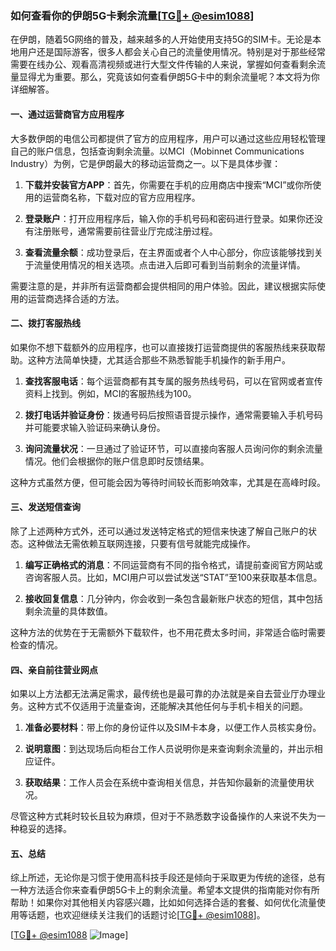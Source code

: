 ### 如何查看你的伊朗5G卡剩余流量[[TG💪+ @esim1088](https://t.me/s/esim1088)]

在伊朗，随着5G网络的普及，越来越多的人开始使用支持5G的SIM卡。无论是本地用户还是国际游客，很多人都会关心自己的流量使用情况。特别是对于那些经常需要在线办公、观看高清视频或进行大型文件传输的人来说，掌握如何查看剩余流量显得尤为重要。那么，究竟该如何查看伊朗5G卡中的剩余流量呢？本文将为你详细解答。

#### 一、通过运营商官方应用程序

大多数伊朗的电信公司都提供了官方的应用程序，用户可以通过这些应用轻松管理自己的账户信息，包括查询剩余流量。以MCI（Mobinnet Communications Industry）为例，它是伊朗最大的移动运营商之一。以下是具体步骤：

1. **下载并安装官方APP**：首先，你需要在手机的应用商店中搜索“MCI”或你所使用的运营商名称，下载对应的官方应用程序。
   
2. **登录账户**：打开应用程序后，输入你的手机号码和密码进行登录。如果你还没有注册账号，通常需要前往营业厅完成注册过程。

3. **查看流量余额**：成功登录后，在主界面或者个人中心部分，你应该能够找到关于流量使用情况的相关选项。点击进入后即可看到当前剩余的流量详情。

需要注意的是，并非所有运营商都会提供相同的用户体验。因此，建议根据实际使用的运营商选择合适的方法。

#### 二、拨打客服热线

如果你不想下载额外的应用程序，也可以直接拨打运营商提供的客服热线来获取帮助。这种方法简单快捷，尤其适合那些不熟悉智能手机操作的新手用户。

1. **查找客服电话**：每个运营商都有其专属的服务热线号码，可以在官网或者宣传资料上找到。例如，MCI的客服热线为100。

2. **拨打电话并验证身份**：拨通号码后按照语音提示操作，通常需要输入手机号码并可能要求输入验证码来确认身份。

3. **询问流量状况**：一旦通过了验证环节，可以直接向客服人员询问你的剩余流量情况。他们会根据你的账户信息即时反馈结果。

这种方式虽然方便，但可能会因为等待时间较长而影响效率，尤其是在高峰时段。

#### 三、发送短信查询

除了上述两种方式外，还可以通过发送特定格式的短信来快速了解自己账户的状态。这种做法无需依赖互联网连接，只要有信号就能完成操作。

1. **编写正确格式的消息**：不同运营商有不同的指令格式，请提前查阅官方网站或咨询客服人员。比如，MCI用户可以尝试发送“STAT”至100来获取基本信息。

2. **接收回复信息**：几分钟内，你会收到一条包含最新账户状态的短信，其中包括剩余流量的具体数值。

这种方法的优势在于无需额外下载软件，也不用花费太多时间，非常适合临时需要检查的情况。

#### 四、亲自前往营业网点

如果以上方法都无法满足需求，最传统也是最可靠的办法就是亲自去营业厅办理业务。这种方式不仅适用于流量查询，还能解决其他任何与手机卡相关的问题。

1. **准备必要材料**：带上你的身份证件以及SIM卡本身，以便工作人员核实身份。

2. **说明意图**：到达现场后向柜台工作人员说明你是来查询剩余流量的，并出示相应证件。

3. **获取结果**：工作人员会在系统中查询相关信息，并告知你最新的流量使用状况。

尽管这种方式耗时较长且较为麻烦，但对于不熟悉数字设备操作的人来说不失为一种稳妥的选择。

#### 五、总结

综上所述，无论你是习惯于使用高科技手段还是倾向于采取更为传统的途径，总有一种方法适合你来查看伊朗5G卡上的剩余流量。希望本文提供的指南能对你有所帮助！如果你对其他相关内容感兴趣，比如如何选择合适的套餐、如何优化流量使用等话题，也欢迎继续关注我们的话题讨论[[TG💪+ @esim1088](https://t.me/s/esim1088)]。

[[TG💪+ @esim1088](https://t.me/s/esim1088) ![Image](https://i.postimg.cc/4NQfJmqS/Snipaste-2025-05-13-00-14-12.png)]